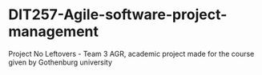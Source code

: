 # DIT257-Agile-software-project-management
Project No Leftovers - Team 3 AGR, academic project made for the course given by Gothenburg university
